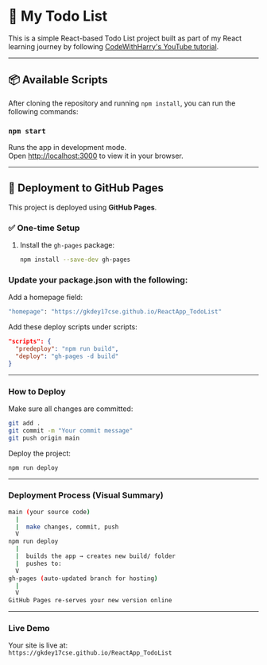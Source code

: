 # 📝 My Todo List

This is a simple React-based Todo List project built as part of my React learning journey by following [CodeWithHarry's YouTube tutorial](https://youtu.be/RGKi6LSPDLU?si=_Fa9HXeQ80t8hqT8).

---

## 📦 Available Scripts

After cloning the repository and running `npm install`, you can run the following commands:

### `npm start`

Runs the app in development mode.  
Open [http://localhost:3000](http://localhost:3000) to view it in your browser.

---

## 🚀 Deployment to GitHub Pages

This project is deployed using **GitHub Pages**.

### ✅ One-time Setup

1. Install the `gh-pages` package:
   ```bash
   npm install --save-dev gh-pages

### Update your package.json with the following:

Add a homepage field:
```bash
"homepage": "https://gkdey17cse.github.io/ReactApp_TodoList"
```
Add these deploy scripts under scripts:
```json
"scripts": {
  "predeploy": "npm run build",
  "deploy": "gh-pages -d build"
}
```
---

### How to Deploy

Make sure all changes are committed:
```bash
git add .  
git commit -m "Your commit message"  
git push origin main
```
Deploy the project:
```bash
npm run deploy
```
---

### Deployment Process (Visual Summary)
```bash
main (your source code)  
  |  
  |  make changes, commit, push  
  V  
npm run deploy  
  |  
  |  builds the app → creates new build/ folder  
  |  pushes to:  
  V  
gh-pages (auto-updated branch for hosting)  
  |  
  V  
GitHub Pages re-serves your new version online
```
---

### Live Demo

Your site is live at:  
`https://gkdey17cse.github.io/ReactApp_TodoList`
